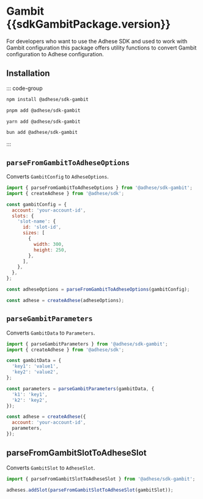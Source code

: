 <script setup>
import sdkGambitPackage from '../../packages/sdk-gambit/package.json';
</script>

# Gambit <Badge>{{sdkGambitPackage.version}}</Badge>

For developers who want to use the Adhese SDK and used to work with Gambit configuration this package offers utility
functions to convert Gambit configuration to Adhese configuration.

## Installation
::: code-group
```bash [npm]
npm install @adhese/sdk-gambit
```
```bash [pnpm]
pnpm add @adhese/sdk-gambit
```
```bash [yarn]
yarn add @adhese/sdk-gambit
```
```bash [bun]
bun add @adhese/sdk-gambit
```
:::

## `parseFromGambitToAdheseOptions`
Converts `GambitConfig` to `AdheseOptions`.

```js
import { parseFromGambitToAdheseOptions } from '@adhese/sdk-gambit';
import { createAdhese } from '@adhese/sdk';

const gambitConfig = {
  account: 'your-account-id',
  slots: {
    'slot-name': {
      id: 'slot-id',
      sizes: [
        {
          width: 300,
          height: 250,
        },
      ],
    },
  },
};

const adheseOptions = parseFromGambitToAdheseOptions(gambitConfig);

const adhese = createAdhese(adheseOptions);
```

## `parseGambitParameters`
Converts `GambitData` to `Parameters`.

```js
import { parseGambitParameters } from '@adhese/sdk-gambit';
import { createAdhese } from '@adhese/sdk';

const gambitData = {
  'key1': 'value1',
  'key2': 'value2',
};

const parameters = parseGambitParameters(gambitData, {
  'k1': 'key1',
  'k2': 'key2',
});

const adhese = createAdhese({
  account: 'your-account-id',
  parameters,
});
```

## parseFromGambitSlotToAdheseSlot
Converts `GambitSlot` to `AdheseSlot`.

```js
import { parseFromGambitSlotToAdheseSlot } from '@adhese/sdk-gambit';

adheses.addSlot(parseFromGambitSlotToAdheseSlot(gambitSlot));
```
